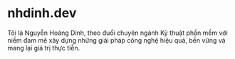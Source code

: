 # nhdinh.dev
Tôi là Nguyễn Hoàng Dinh, theo đuổi chuyên ngành Kỹ thuật phần mềm với niềm đam mê xây dựng những giải pháp công nghệ hiệu quả, bền vững và mang lại giá trị thực tiễn.
